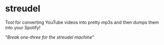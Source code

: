 # streudel
Tool for converting YouTube videos into pretty mp3s and then dumps them into your Spotify!

"_Break one-three for the streudel machine_"
